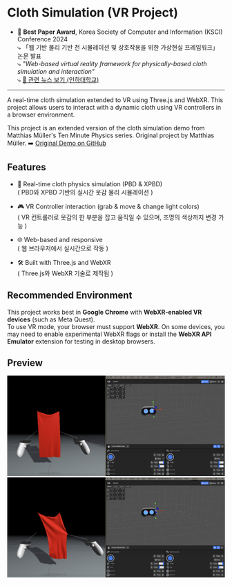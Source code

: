 # Cloth Simulation (VR Project)

- 🏅 **Best Paper Award**, Korea Society of Computer and Information (KSCI) Conference 2024  
  ⤷ 「웹 기반 물리 기반 천 시뮬레이션 및 상호작용을 위한 가상현실 프레임워크」 논문 발표  
  ⤷ *"Web-based virtual reality framework for physically-based cloth simulation and interaction"*  
  ⤷ [📎 관련 뉴스 보기 (인하대학교)](https://www.inha.ac.kr/kr/952/subview.do?&enc=Zm5jdDF8QEB8JTJGYmJzJTJGa3IlMkYxMSUyRjM4MDg0JTJGYXJ0Y2xWaWV3LmRvJTNGcGFnZSUzRDElMjZzcmNoQ29sdW1uJTNEJTI2c3JjaFdyZCUzRCUyNmJic0NsU2VxJTNEJTI2YmJzT3BlbldyZFNlcSUzRCUyNnJnc0JnbmRlU3RyJTNEJTI2cmdzRW5kZGVTdHIlM0QlMjZpc1ZpZXdNaW5lJTNEZmFsc2UlMjZwYXNzd29yZCUzRCUyNg==)

<hr />
A real-time cloth simulation extended to VR using Three.js and WebXR.  
This project allows users to interact with a dynamic cloth using VR controllers in a browser environment.

This project is an extended version of the cloth simulation demo from Matthias Müller's Ten Minute Physics series.
Original project by Matthias Müller.
➡️ [Original Demo on GitHub](https://github.com/matthias-research/pages/blob/master/tenMinutePhysics/14-cloth.html)


## Features

- 👚 Real-time cloth physics simulation (PBD & XPBD) <br />
  ( PBD와 XPBD 기반의 실시간 옷감 물리 시뮬레이션 )
  
- 🎮 VR Controller interaction (grab & move & change light colors) <br />
  ( VR 컨트롤러로 옷감의 한 부분을 잡고 움직일 수 있으며, 조명의 색상까지 변경 가능 )

- 🌐 Web-based and responsive <br />
  ( 웹 브라우저에서 실시간으로 작동 )
  
- 🛠️ Built with Three.js and WebXR <br />
  ( Three.js와 WebXR 기술로 제작됨 )


## Recommended Environment

This project works best in **Google Chrome** with **WebXR-enabled VR devices** (such as Meta Quest).  
To use VR mode, your browser must support **WebXR**. On some devices, you may need to enable experimental WebXR flags or install the **WebXR API Emulator** extension for testing in desktop browsers.


## Preview

![Preview](./img/preview.png)
![Preview 2](./img/preview_2.png)
